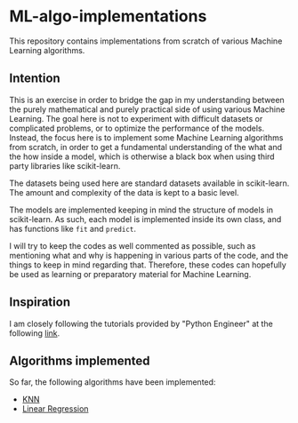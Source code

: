 # ML-algo-implementations
This repository contains implementations from scratch of various Machine Learning algorithms.

## Intention
This is an exercise in order to bridge the gap in my understanding between the purely mathematical and purely practical side of using various Machine Learning. The goal here is not to experiment with difficult datasets or complicated problems, or to optimize the performance of the models. Instead, the focus here is to implement some Machine Learning algorithms from scratch, in order to get a fundamental understanding of the what and the how inside a model, which is otherwise a black box when using third party libraries like scikit-learn.

The datasets being used here are standard datasets available in scikit-learn. The amount and complexity of the data is kept to a basic level.

The models are implemented keeping in mind the structure of models in scikit-learn. As such, each model is implemented inside its own class, and has functions like `fit` and `predict`.

I will try to keep the codes as well commented as possible, such as mentioning what and why is happening in various parts of the code, and the things to keep in mind regarding that. Therefore, these codes can hopefully be used as learning or preparatory material for Machine Learning.

## Inspiration
I am closely following the tutorials provided by "Python Engineer" at the following [link](https://github.com/azfar-imtiaz/ML-algo-implementations.git).

## Algorithms implemented
So far, the following algorithms have been implemented:
- [KNN](https://github.com/azfar-imtiaz/ML-algo-implementations/tree/master/KNN)
- [Linear Regression](https://github.com/azfar-imtiaz/ML-algo-implementations/tree/master/LinearRegression)